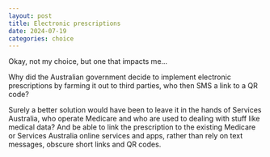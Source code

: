 ```yaml
---
layout: post
title: Electronic prescriptions
date: 2024-07-19
categories: choice
---
```

Okay, not my choice, but one that impacts me...

Why did the Australian government decide to implement electronic prescriptions by farming it out to third parties, who then SMS a link to a QR code?

Surely a better solution would have been to leave it in the hands of Services Australia, who operate Medicare and who are used to dealing with stuff like medical data? And be able to link the prescription to the existing Medicare or Services Australia online services and apps, rather than rely on text messages, obscure short links and QR codes.